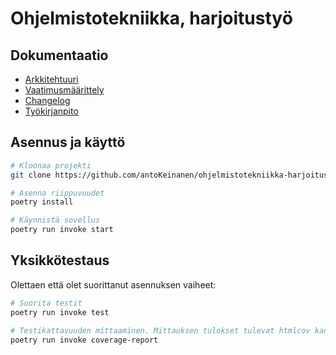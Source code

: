 # Ohjelmistotekniikka, harjoitustyö

## Dokumentaatio

- [Arkkitehtuuri](https://github.com/antoKeinanen/ohjelmistotekniikka-harjoitus/blob/main/dokumentaatio/arkkitehtuuri.md)
- [Vaatimusmäärittely](https://github.com/antoKeinanen/ohjelmistotekniikka-harjoitus/blob/main/dokumentaatio/vaatimusmaarittely.md)
- [Changelog](https://github.com/antoKeinanen/ohjelmistotekniikka-harjoitus/blob/main/dokumentaatio/changelog.md)
- [Työkirjanpito](https://github.com/antoKeinanen/ohjelmistotekniikka-harjoitus/blob/main/työkirjanpito.md)

## Asennus ja käyttö

```bash
# Kloonaa projekti
git clone https://github.com/antoKeinanen/ohjelmistotekniikka-harjoitus.git

# Asenna riippuvuudet
poetry install

# Käynnistä sovellus
poetry run invoke start
```

## Yksikkötestaus

Olettaen että olet suorittanut asennuksen vaiheet:

```bash
# Suorita testit
poetry run invoke test

# Testikattavuuden mittaaminen. Mittauksen tulokset tulevat htmlcov kansioon
poetry run invoke coverage-report
```
